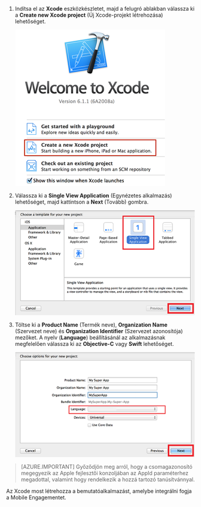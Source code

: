 1. Indítsa el az **Xcode** eszközkészletet, majd a felugró ablakban válassza ki a **Create new Xcode project** (Új Xcode-projekt létrehozása) lehetőséget.

    ![](./media/mobile-engagement-create-new-ios-app/xcode-new-project.png)

2. Válassza ki a **Single View Application** (Egynézetes alkalmazás) lehetőséget, majd kattintson a **Next** (Tovább) gombra.

    ![](./media/mobile-engagement-create-new-ios-app/xcode-simple-view.png)

3. Töltse ki a **Product Name** (Termék neve), **Organization Name** (Szervezet neve) és **Organization Identifier** (Szervezet azonosítója) mezőket. A nyelv (**Language**) beállításánál az alkalmazásnak megfelelően válassza ki az **Objective-C** vagy **Swift** lehetőséget.

    ![](./media/mobile-engagement-create-new-ios-app/xcode-project-props.png)

> [AZURE.IMPORTANT] Győződjön meg arról, hogy a csomagazonosító megegyezik az Apple fejlesztői konzoljában az AppId paraméterhez megadottal, valamint hogy rendelkezik a hozzá tartozó tanúsítvánnyal. 

Az Xcode most létrehozza a bemutatóalkalmazást, amelybe integrálni fogja a Mobile Engagementet.




<!--HONumber=Jun16_HO2-->


